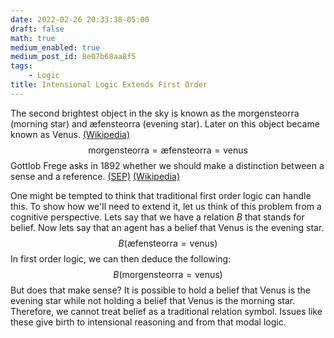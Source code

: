 ```yaml
---
date: 2022-02-26 20:33:38-05:00
draft: false
math: true
medium_enabled: true
medium_post_id: 8e07b68aa8f5
tags:
    - Logic
title: Intensional Logic Extends First Order
---
```


The second brightest object in the sky is known as the morgensteorra (morning star) and æfensteorra (evening star). Later on this object became known as Venus. [(Wikipedia)](https://en.wikipedia.org/wiki/Venus_in_culture)
$$
\text{morgensteorra} = \text{æfensteorra} = \text{venus}
$$
Gottlob Frege asks in 1892  whether we should make a distinction between a sense and a reference. [(SEP)](https://plato.stanford.edu/entries/logic-intensional/#Fre) [(Wikipedia)](https://en.wikipedia.org/wiki/Sense_and_reference)

One might be tempted to think that traditional first order logic can handle this. To show how we'll need to extend it, let us think of this problem from a cognitive perspective. Lets say that we have a relation $B$ that stands for belief. Now lets say that an agent has a belief that Venus is the evening star.
$$
B(\text{æfensteorra} = \text{venus})
$$
In first order logic, we can then deduce the following:
$$
B(\text{morgensteorra} = \text{venus})
$$
But does that make sense? It is possible to hold a belief that Venus is the evening star while not holding a belief that Venus is the morning star. Therefore, we cannot treat belief as a traditional relation symbol. Issues like these give birth to intensional reasoning and from that modal logic.